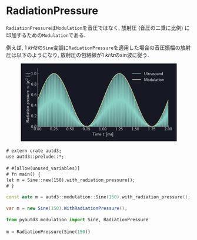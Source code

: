 # RadiationPressure

`RadiationPressure`は`Modulation`を音圧ではなく, 放射圧 (音圧の二乗に比例) に印加するための`Modulation`である.

例えば, $\SI{1}{kHz}$の`Sine`変調に`RadiationPressure`を適用した場合の音圧振幅の放射圧は以下のようになり, 放射圧の包絡線が$\SI{1}{kHz}$のsin波に従う.

<figure>
  <img src="../../fig/Users_Manual/sine_1k_mod_rad.png"/>
</figure>

```rust,edition2021
# extern crate autd3;
use autd3::prelude::*;

# #[allow(unused_variables)]
# fn main() {
let m = Sine::new(150).with_radiation_pressure();
# }
```

```cpp
const auto m = autd3::modulation::Sine(150).with_radiation_pressure();
```

```cs
var m = new Sine(150).WithRadiationPressure();
```

```python
from pyautd3.modulation import Sine, RadiationPressure

m = RadiationPressure(Sine(150))
```
